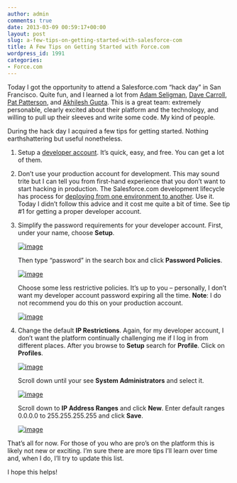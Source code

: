 ```yaml
---
author: admin
comments: true
date: 2013-03-09 00:59:17+00:00
layout: post
slug: a-few-tips-on-getting-started-with-salesforce-com
title: A Few Tips on Getting Started with Force.com
wordpress_id: 1991
categories:
- Force.com
---
```


Today I got the opportunity to attend a Salesforce.com “hack day” in San Francisco. Quite fun, and I learned a lot from [Adam Seligman](https://twitter.com/adamse), [Dave Carroll](https://twitter.com/dcarroll), [Pat Patterson](https://twitter.com/metadaddy), and [Akhilesh Gupta](https://twitter.com/akhileshgupta). This is a great team: extremely personable, clearly excited about their platform and the technology, and willing to pull up their sleeves and write some code. My kind of people.

During the hack day I acquired a few tips for getting started. Nothing earthshattering but useful nonetheless.

1. Setup a [developer account](http://www.developerforce.com/events/regular/registration.php). It’s quick, easy, and free. You can get a lot of them.

2. Don’t use your production account for development. This may sound trite but I can tell you from first-hand experience that you don’t want to start hacking in production. The Salesforce.com development lifecycle has process for [deploying from one environment to another](http://www.salesforce.com/us/developer/docs/dev_lifecycle/Content/deploy.htm). Use it. Today I didn’t follow this advice and it cost me quite a bit of time. See tip #1 for getting a proper developer account.

3. Simplify the password requirements for your developer account. First, under your name, choose **Setup**.

	[![image](http://www.wadewegner.com/content/A-Few-Tips-on-Getting-Started-with-S.com_E309/image_thumb.png)](http://www.wadewegner.com/content/A-Few-Tips-on-Getting-Started-with-S.com_E309/image.png)

	Then type “password” in the search box and click **Password Policies**.

	[![image](http://www.wadewegner.com/content/A-Few-Tips-on-Getting-Started-with-S.com_E309/image_thumb_3.png)](http://www.wadewegner.com/content/A-Few-Tips-on-Getting-Started-with-S.com_E309/image_3.png)

	Choose some less restrictive policies. It’s up to you – personally, I don’t want my developer account password expiring all the time. **Note**: I do not recommend you do this on your production account.

	[![image](http://www.wadewegner.com/content/A-Few-Tips-on-Getting-Started-with-S.com_E309/image_thumb_4.png)](http://www.wadewegner.com/content/A-Few-Tips-on-Getting-Started-with-S.com_E309/image_4.png)

4.	Change the default **IP Restrictions**. Again, for my developer account, I don’t want the platform continually challenging me if I log in from different places. After you browse to **Setup** search for **Profile**. Click on **Profiles**.

	[![image](http://www.wadewegner.com/content/A-Few-Tips-on-Getting-Started-with-S.com_E309/image_thumb_5.png)](http://www.wadewegner.com/content/A-Few-Tips-on-Getting-Started-with-S.com_E309/image_5.png)

	Scroll down until your see **System Administrators** and select it.

	[![image](http://www.wadewegner.com/content/A-Few-Tips-on-Getting-Started-with-S.com_E309/image_thumb_6.png)](http://www.wadewegner.com/content/A-Few-Tips-on-Getting-Started-with-S.com_E309/image_6.png)

	Scroll down to **IP Address Ranges** and click **New**. Enter default ranges 0.0.0.0 to 255.255.255.255 and click **Save**.

	[![image](http://www.wadewegner.com/content/A-Few-Tips-on-Getting-Started-with-S.com_E309/image_thumb_7.png)](http://www.wadewegner.com/content/A-Few-Tips-on-Getting-Started-with-S.com_E309/image_7.png)


That’s all for now. For those of you who are pro’s on the platform this is likely not new or exciting. I’m sure there are more tips I’ll learn over time and, when I do, I’ll try to update this list.

I hope this helps!
